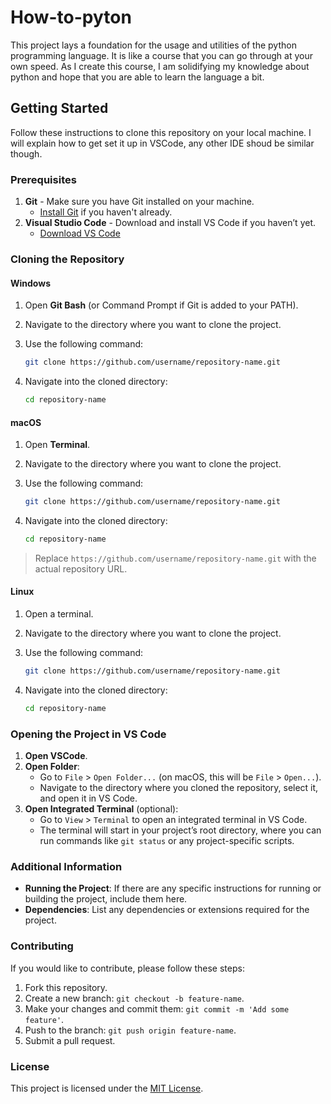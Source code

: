 # How-to-pyton

This project lays a foundation for the usage and utilities of the python programming language. It is like a course that you can go through at your own speed. 
As I create this course, I am solidifying my knowledge about python and hope that you are able to learn the language a bit. 

## Getting Started

Follow these instructions to clone this repository on your local machine. I will explain how to get set it up in VSCode, any other IDE shoud be similar though.

### Prerequisites

1. **Git** - Make sure you have Git installed on your machine.  
   - [Install Git](https://git-scm.com/book/en/v2/Getting-Started-Installing-Git) if you haven't already.
2. **Visual Studio Code** - Download and install VS Code if you haven’t yet.  
   - [Download VS Code](https://code.visualstudio.com/Download)

### Cloning the Repository

#### Windows

1. Open **Git Bash** (or Command Prompt if Git is added to your PATH).
2. Navigate to the directory where you want to clone the project.
3. Use the following command:

   ```bash
   git clone https://github.com/username/repository-name.git
   ```

4. Navigate into the cloned directory:

   ```bash
   cd repository-name
   ```

#### macOS

1. Open **Terminal**.
2. Navigate to the directory where you want to clone the project.
3. Use the following command:

   ```bash
   git clone https://github.com/username/repository-name.git
   ```

4. Navigate into the cloned directory:

   ```bash
   cd repository-name
   ```

> Replace `https://github.com/username/repository-name.git` with the actual repository URL.

#### Linux

1. Open a terminal.
2. Navigate to the directory where you want to clone the project.
3. Use the following command:

   ```bash
   git clone https://github.com/username/repository-name.git
   ```

4. Navigate into the cloned directory:

   ```bash
   cd repository-name
   ```


### Opening the Project in VS Code

1. **Open VSCode**.
2. **Open Folder**:
   - Go to `File` > `Open Folder...` (on macOS, this will be `File` > `Open...`).
   - Navigate to the directory where you cloned the repository, select it, and open it in VS Code.
3. **Open Integrated Terminal** (optional):
   - Go to `View` > `Terminal` to open an integrated terminal in VS Code.
   - The terminal will start in your project’s root directory, where you can run commands like `git status` or any project-specific scripts.

### Additional Information

- **Running the Project**: If there are any specific instructions for running or building the project, include them here.
- **Dependencies**: List any dependencies or extensions required for the project.

### Contributing

If you would like to contribute, please follow these steps:
1. Fork this repository.
2. Create a new branch: `git checkout -b feature-name`.
3. Make your changes and commit them: `git commit -m 'Add some feature'`.
4. Push to the branch: `git push origin feature-name`.
5. Submit a pull request.

### License

This project is licensed under the [MIT License](LICENSE).
